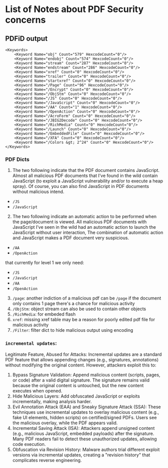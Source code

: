 # List of Notes about PDF Security concerns

## PDFiD output

```
<Keywords>
    <Keyword Name="obj" Count="579" HexcodeCount="0"/>
    <Keyword Name="endobj" Count="574" HexcodeCount="0"/>
    <Keyword Name="stream" Count="287" HexcodeCount="0"/>
    <Keyword Name="endstream" Count="286" HexcodeCount="0"/>
    <Keyword Name="xref" Count="0" HexcodeCount="0"/>
    <Keyword Name="trailer" Count="0" HexcodeCount="0"/>
    <Keyword Name="startxref" Count="0" HexcodeCount="0"/>
    <Keyword Name="/Page" Count="96" HexcodeCount="0"/>
    <Keyword Name="/Encrypt" Count="0" HexcodeCount="0"/>
    <Keyword Name="/ObjStm" Count="0" HexcodeCount="0"/>
    <Keyword Name="/JS" Count="0" HexcodeCount="0"/>
    <Keyword Name="/JavaScript" Count="0" HexcodeCount="0"/>
    <Keyword Name="/AA" Count="1" HexcodeCount="0"/>
    <Keyword Name="/OpenAction" Count="0" HexcodeCount="0"/>
    <Keyword Name="/AcroForm" Count="0" HexcodeCount="0"/>
    <Keyword Name="/JBIG2Decode" Count="0" HexcodeCount="0"/>
    <Keyword Name="/RichMedia" Count="0" HexcodeCount="0"/>
    <Keyword Name="/Launch" Count="0" HexcodeCount="0"/>
    <Keyword Name="/EmbeddedFile" Count="0" HexcodeCount="0"/>
    <Keyword Name="/XFA" Count="0" HexcodeCount="0"/>
    <Keyword Name="/Colors &gt; 2^24" Count="0" HexcodeCount="0"/>
</Keywords>
```

### PDF Dicts

1. The two following indicate that the PDF document contains JavaScript. Almost all malicious PDF
   documents that I’ve found in the wild contain JavaScript (to exploit a JavaScript vulnerability
   and/or to execute a heap spray). Of course, you can also find JavaScript in PDF documents without
   malicious intend.

- `/JS`
- `/JavaScript`

2. The two following indicate an automatic action to be performed when the page/document is viewed.
   All malicious PDF documents with JavaScript I’ve seen in the wild had an automatic action to
   launch the JavaScript without user interaction, The combination of automatic action  and
   JavaScript makes a PDF document very suspicious.

- `/AA`
- `/OpenAction`

that currently for level 1 we only need:

- `/JS`
- `/JavaScript`
- `/AA`
- `/OpenAction`

3. `/page`: another indiction of a malicious pdf can be `/page` if the document only contains 1 page
   there's a chance for malicious activity
4. `/ObjStm`: object stream can also be used to contain other objects
5. `/RichMedia`: for embeded flash
6. `xref`: missing xref table may be a reason for poorly edited pdf file for malicious activity
7. `/Filter`: filter dict to hide malicious output using encoding


### `incremental updates`:
Legitimate Feature, Abused for Attacks: Incremental updates are a standard PDF feature that allows
appending changes (e.g., signatures, annotations) without modifying the original content. However,
attackers exploit this to:

1. Bypass Signature Validation: Append malicious content (scripts, pages, or code) after a valid
digital signature. The signature remains valid because the original content is untouched, but
the new content executes when opened.
2. Hide Malicious Layers: Add obfuscated JavaScript or exploits incrementally, making analysis
harder.
3. Evil Annotation Attack (EAA) and Sneaky Signature Attack (SSA): These techniques use incremental
updates to overlay malicious content (e.g., fake UI elements, hidden scripts) on certified/signed
PDFs. Users see the malicious overlay, while the PDF appears valid.
4. Incremental Saving Attack (ISA): Attackers append unsigned content (e.g., malicious JavaScript,
embedded payloads) after the signature. Many PDF readers fail to detect these unauthorized
updates, allowing code execution.
5. Obfuscation via Revision History: Malware authors trial different exploit versions via
incremental updates, creating a "revision history" that complicates reverse engineering.
